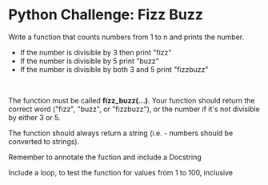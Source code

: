 # Python Challenge: Fizz Buzz
Write a function that counts numbers from 1 to n and prints the number. 
- If the number is divisible by 3 then print "fizz" 
- If the number is divisible by 5 print "buzz"
- If the number is divisible by both 3 and 5 print "fizzbuzz"
<br/>

The function must be called <strong>fizz_buzz(...)</strong>. Your function should return the correct word ("fizz", "buzz", or "fizzbuzz"), or the number if it's not divisible by either 3 or 5. 


The function should always return a string (i.e. - numbers should be converted to strings).

Remember to annotate the fuction and include a Docstring

Include a loop, to test the function for values from 1 to 100, inclusive